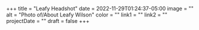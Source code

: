+++
title = "Leafy Headshot"
date = 2022-11-29T01:24:37-05:00
image = ""
alt = "Photo of/About Leafy Wilson"
color = ""
link1 = ""
link2 = ""
projectDate = ""
draft = false
+++
